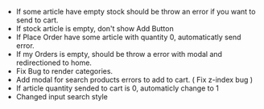 + If some article have empty stock should be throw an error if you want to send to cart.
+ If stock article is empty, don't show Add Button
+ If Place Order have some article with quantity 0, automaticatly send error.
+ If my Orders is empty, should be throw a error with modal and redirectioned to home.
+ Fix Bug to render categories. 
+ Add modal for search products errors to add to cart. ( Fix z-index bug )
+ If article quantity sended to cart is 0, automaticly change to 1
+ Changed input search style